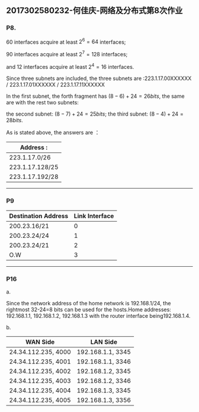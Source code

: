 ## 2017302580232-何佳庆-网络及分布式第8次作业

### P8. 

60 interfaces acquire at least $2^6 = 64$ interfaces;

90 interfaces acquire at least $2^7 = 128$ interfaces;

and 12 interfaces acquire at least $2^4 = 16$ interfaces.

Since three subnets are included, the three subnets are :223.1.17.00XXXXXX / 223.1.17.01XXXXXX / 223.1.17.11XXXXXX

In the first subnet, the forth fragment has $(8-6) + 24 = 26 bits$, the same are with the rest two subnets: 

the second subnet: $(8-7) + 24 = 25 bits$; the third subnet: $(8-4)+24 = 28 bits$.

As is stated above, the answers are ：

| Address :       |
| --------------- |
| 223.1.17.0/26   |
| 223.1.17.128/25 |
| 223.1.17.192/28 |

------

### P9

| Destination Address | Link Interface |
| ------------------- | -------------- |
| 200.23.16/21        | 0              |
| 200.23.24/24        | 1              |
| 200.23.24/21        | 2              |
| O.W                 | 3              |

------

### P16

a.

Since the network address of the home network is 192.168.1/24, the rightmost 32-24=8 bits can be used for the hosts.Home addresses: 192.168.1.1, 192.168.1.2, 192.168.1.3 with the router interface being192.168.1.4.

b.

| WAN Side            | LAN Side          |
| ------------------- | ----------------- |
| 24.34.112.235, 4000 | 192.168.1.1, 3345 |
| 24.34.112.235, 4001 | 192.168.1.1, 3346 |
| 24.34.112.235, 4002 | 192.168.1.2, 3345 |
| 24.34.112.235, 4003 | 192.168.1.2, 3346 |
| 24.34.112.235, 4004 | 192.168.1.3, 3345 |
| 24.34.112.235, 4005 | 192.168.1.3, 3356 |

